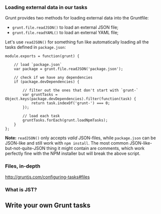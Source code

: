 ### Loading external data in our tasks

Grunt provides two methods for loading external data into the Gruntfile:

* `grunt.file.readJSON()` to load an external JSON file;
* `grunt.file.readYAML()` to load an external YAML file;

Let's use `readJSON()` for something fun like automatically loading all the tasks defined in `package.json`:

	module.exports = function(grunt) {

		// load `package.json`
		var package = grunt.file.readJSON('package.json');
		
		// check if we have any dependencies
		if (package.devDependencies) {

			// filter out the ones that don't start with `grunt-`
			var gruntTasks = Object.keys(package.devDependencies).filter(function(task) {
				return task.indexOf('grunt-') === 0;	
			});

			// load each task
			gruntTasks.forEach(grunt.loadNpmTasks);
		}
	};

**Note:** `readJSON()` only accepts _valid_ JSON-files, while `package.json` can be JSON-like and still work with `npm install`. The most common JSON-like-but-not-quite-JSON thing it might contain are comments, which work perfectly fine with the NPM installer but will break the above script.

### Files, in-depth
http://gruntjs.com/configuring-tasks#files

### What is JST?

## Write your own Grunt tasks